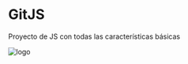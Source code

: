 # GitJS
Proyecto de JS con todas las características básicas

![logo](https://firebasestorage.googleapis.com/v0/b/alejovr09-5be4f.appspot.com/o/Certificado_git-platzi.png?alt=media&token=dd524036-9f5e-4623-a697-70f4a246bdc1)
